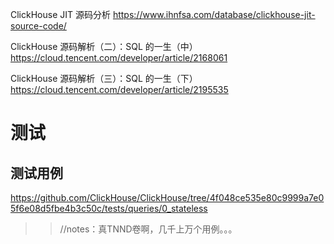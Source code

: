 
ClickHouse JIT 源码分析 https://www.ihnfsa.com/database/clickhouse-jit-source-code/

ClickHouse 源码解析（二）：SQL 的一生（中） https://cloud.tencent.com/developer/article/2168061

ClickHouse 源码解析（三）：SQL 的一生（下） https://cloud.tencent.com/developer/article/2195535

# 测试

## 测试用例

https://github.com/ClickHouse/ClickHouse/tree/4f048ce535e80c9999a7e05f6e08d5fbe4b3c50c/tests/queries/0_stateless
>> //notes：真TNND卷啊，几千上万个用例。。。
